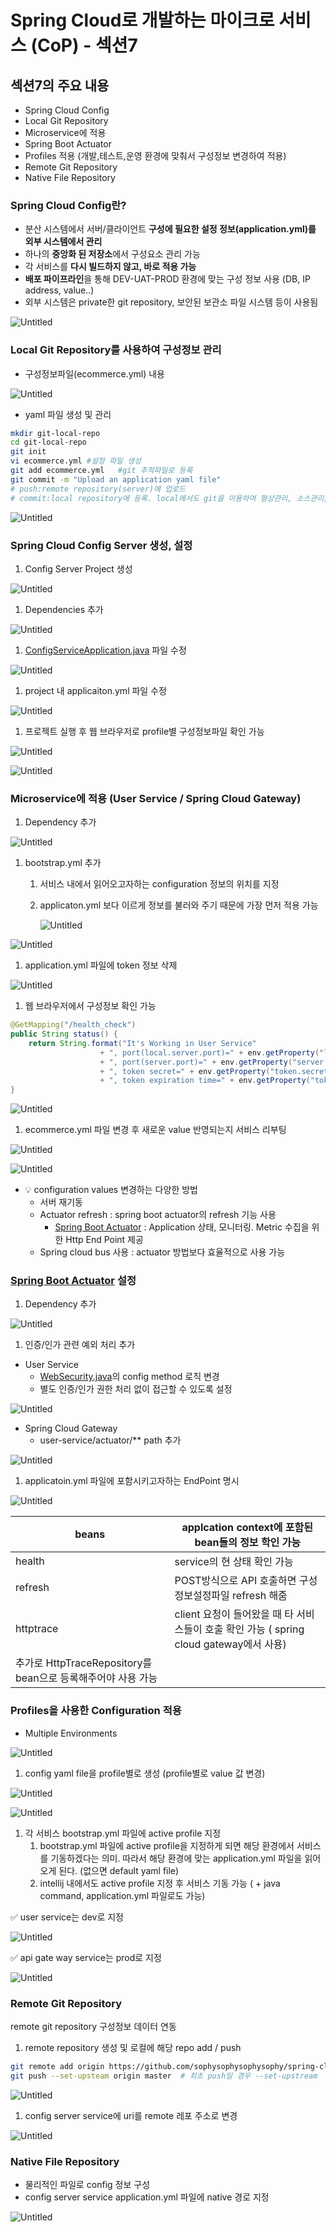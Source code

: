 # Spring Cloud로 개발하는 마이크로 서비스 (CoP) - 섹션7

## 섹션7의 주요 내용

- Spring Cloud Config
- Local Git Repository
- Microservice에 적용
- Spring Boot Actuator
- Profiles 적용 (개발,테스트,운영 환경에 맞춰서 구성정보 변경하여 적용)
- Remote Git Repository
- Native File Repository

### Spring Cloud Config란?

- 분산 시스템에서 서버/클라이언트 **구성에 필요한 설정 정보(application.yml)를 외부 시스템에서 관리**
- 하나의 **중앙화 된 저장소**에서 구성요소 관리 가능
- 각 서비스를 **다시 빌드하지 않고, 바로 적용 가능**
- **배포 파이프라인**을 통해 DEV-UAT-PROD 환경에 맞는 구성 정보 사용 (DB, IP address, value..)
- 외부 시스템은 private한 git repository, 보안된 보관소 파일 시스템 등이 사용됨

![Untitled](images/Untitled.png)

### Local Git Repository를 사용하여 구성정보 관리

- 구성정보파일(ecommerce.yml) 내용

![Untitled](images/Untitled%201.png)

- yaml 파일 생성 및 관리

```bash
mkdir git-local-repo
cd git-local-repo
git init 
vi ecommerce.yml #설정 파일 생성
git add ecommerce.yml   #git 추적파일로 등록
git commit -m "Upload an application yaml file" 
# push:remote repository(server)에 업로드
# commit:local repository에 등록. local에서도 git을 이용하여 형상관리, 소스관리, 추적관리 가능
```

![Untitled](images/Untitled%202.png)

### Spring Cloud Config Server 생성, 설정

1. Config Server Project 생성 

![Untitled](images/Untitled%203.png)

1. Dependencies 추가

![Untitled](images/Untitled%204.png)

1. [ConfigServiceApplication.java](http://ConfigServiceApplication.java) 파일 수정 

![Untitled](images/Untitled%205.png)

1. project 내 applicaiton.yml 파일 수정 

![Untitled](images/Untitled%206.png)

1. 프로젝트 실행 후 웹 브라우저로 profile별 구성정보파일 확인 가능 

![Untitled](images/Untitled%207.png)

![Untitled](images/Untitled%208.png)

### Microservice에 적용 (User Service / Spring Cloud Gateway)

1. Dependency 추가

![Untitled](images/Untitled%209.png)

1. bootstrap.yml 추가 
    1. 서비스 내에서 읽어오고자하는 configuration 정보의 위치를 지정
    2. applicaton.yml 보다 이르게 정보를 불러와 주기 때문에 가장 먼저 적용 가능
        
        ![Untitled](images/Untitled%2010.png)
        

![Untitled](images/Untitled%2011.png)

1. application.yml  파일에 token 정보 삭제

![Untitled](images/Untitled%2012.png)

1. 웹 브라우저에서 구성정보 확인 가능

```java
@GetMapping("/health_check")
public String status() {
	return String.format("It's Working in User Service"
					+ ", port(local.server.port)=" + env.getProperty("local.server.port")
					+ ", port(server.port)=" + env.getProperty("server.port")
					+ ", token secret=" + env.getProperty("token.secret")
					+ ", token expiration time=" + env.getProperty("token.expiration.time"));
}
```

![Untitled](images/Untitled%2013.png)

1. ecommerce.yml 파일 변경 후 새로운 value 반영되는지 서비스 리부팅

![Untitled](images/Untitled%2014.png)

![Untitled](images/Untitled%2015.png)

- 💡 configuration values 변경하는 다양한 방법
    - 서버 재기동
    - Actuator refresh : spring boot actuator의  refresh 기능 사용
        - [Spring Boot Actuator](https://docs.spring.io/spring-boot/docs/current/reference/htmlsingle/#actuator) : Application 상태, 모니터링. Metric 수집을 위한 Http End Point 제공
    - Spring cloud bus 사용 : actuator 방법보다 효율적으로 사용 가능
    

### [Spring Boot Actuator](https://docs.spring.io/spring-boot/docs/current/reference/htmlsingle/#actuator) 설정

1. Dependency 추가

![Untitled](images/Untitled%2016.png)

1. 인증/인가 관련 예외 처리 추가 
- User Service
    - [WebSecurity.java](http://WebSecurity.java)의  config method 로직 변경
    - 별도 인증/인가 권한 처리 없이 접근할 수 있도록 설정

![Untitled](images/Untitled%2017.png)

- Spring Cloud Gateway
    - user-service/actuator/** path 추가

![Untitled](images/Untitled%2018.png)

1. applicatoin.yml 파일에 포함시키고자하는 EndPoint 명시

![Untitled](images/Untitled%2019.png)

| beans | applcation context에 포함된 bean들의 정보 학인 가능 |
| --- | --- |
| health | service의 현 상태 확인 가능 |
| refresh |  POST방식으로 API 호출하면  구성정보설정파일  refresh 해줌 |
| httptrace | client 요청이 들어왔을 때 타 서비스들이 호출 확인 가능 ( spring cloud gateway에서 사용)
추가로 HttpTraceRepository를 bean으로 등록해주어야 사용 가능  |

### **Profiles을 사용한 Configuration 적용**

- Multiple Environments

![Untitled](images/Untitled%2020.png)

1. config yaml file을 profile별로 생성 (profile별로 value 값 변경)

![Untitled](images/Untitled%2021.png)

 

![Untitled](images/Untitled%2022.png)

1. 각 서비스 bootstrap.yml 파일에 active profile 지정 
    1. bootstrap.yml 파일에 active profile을 지정하게 되면 해당 환경에서 서비스를 기동하겠다는 의미. 따라서 해당 환경에 맞는 application.yml 파일을 읽어오게 된다. (없으면 default yaml file)
    2. intellij 내에서도 active profile 지정 후 서비스 기동 가능 ( + java command, application.yml 파일로도 가능)

<aside>
✅ user service는 dev로 지정

</aside>

![Untitled](images/Untitled%2023.png)

<aside>
✅ api gate way service는 prod로 지정

</aside>

![Untitled](images/Untitled%2024.png)

### Remote Git Repository

remote git repository 구성정보 데이터 연동

1. remote repository 생성 및 로컬에 해당 repo add / push

```bash
git remote add origin https://github.com/sophysophysophysophy/spring-cloud-config.git
git push --set-upsteam origin master  # 최초 push일 경우 --set-upstream 
```

![Untitled](images/Untitled%2025.png)

1. config server service에 uri를 remote 레포 주소로 변경 

![Untitled](images/Untitled%2026.png)

### Native File Repository

- 물리적인 파일로 config 정보 구성
- config server service application.yml 파일에 native 경로 지정

![Untitled](images/Untitled%2027.png)
